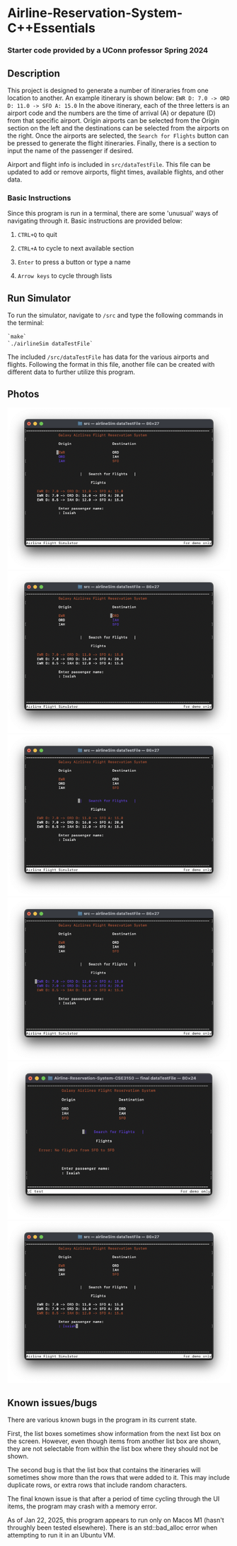 # Airline-Reservation-System-C++Essentials
### Starter code provided by a UConn professor Spring 2024

## Description

This project is designed to generate a number of itineraries from one location to another.  An example itinerary is shown below:
    `EWR D: 7.0 -> ORD D: 11.0 -> SFO A: 15.0`
In the above itinerary, each of the three letters is an airport code and the numbers are the time of arrival (A) or depature (D) from that specific airport. Origin airports can be selected from the Origin section on the left and the destinations can be selected from the airports on the right. Once the airports are selected, the `Search for Flights` button can be pressed to generate the flight itineraries. Finally, there is a section to input the name of the passenger if desired.

Airport and flight info is included in `src/dataTestFile`. This file can be updated to add or remove airports, flight times, available flights, and other data.

### Basic Instructions
Since this program is run in a terminal, there are some 'unusual' ways of navigating through it. Basic instructions are provided below:

1. `CTRL+Q` to quit

2. `CTRL+A` to cycle to next available section

3. `Enter` to press a button or type a name

4. `Arrow keys` to cycle through lists


## Run Simulator
To run the simulator, navigate to `/src` and type the following commands in the terminal:

    `make`
    `./airlineSim dataTestFile`

The included `/src/dataTestFile` has data for the various airports and flights. Following the format in this file, another file can be created with different data to further utilize this program.

## Photos
![Origin Flights](images/origin_flights_img.png)
![Destination Flights](images/destination_flights_img.png)
![Search Flights Button](images/search_flights_button_img.png)
![Possible Flights](images/possible_flights_img.png)
![No Flights Message](images/no_flights_img.png)
![Name Input](images/name_img.png)

## Known issues/bugs
There are various known bugs in the program in its current state. 

First, the list boxes sometimes show information from the next list box on the screen. However, even though items from another list box are shown, they are not selectable from within the list box where they should not be shown.

The second bug is that the list box that contains the itineraries will sometimes show more than the rows that were added to it. This may include duplicate rows, or extra rows that include random characters.

The final known issue is that after a period of time cycling through the UI items, the program may crash with a memory error.

As of Jan 22, 2025, this program appears to run only on Macos M1 (hasn't throughly been tested elsewhere). There is an std::bad_alloc error when attempting to run it in an Ubuntu VM.
